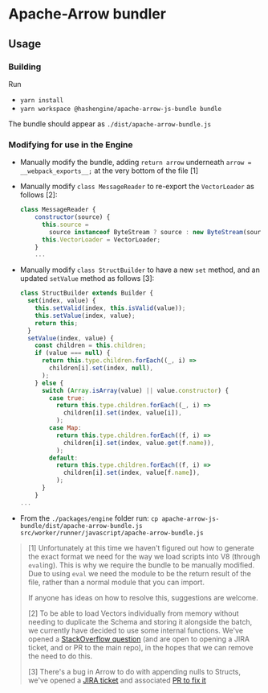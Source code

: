 # Apache-Arrow bundler

## Usage

### Building

Run

- `yarn install`
- `yarn workspace @hashengine/apache-arrow-js-bundle bundle`

The bundle should appear as `./dist/apache-arrow-bundle.js`

### Modifying for use in the Engine

- Manually modify the bundle, adding `return arrow` underneath `arrow = __webpack_exports__;` at the very bottom of the file [1]
- Manually modify `class MessageReader` to re-export the `VectorLoader` as follows [2]:

  ```javascript
  class MessageReader {
      constructor(source) {
        this.source =
          source instanceof ByteStream ? source : new ByteStream(source);
        this.VectorLoader = VectorLoader;
      }
      ...
  ```

- Manually modify `class StructBuilder` to have a new `set` method, and an updated `setValue` method as follows [3]:

  ```javascript
  class StructBuilder extends Builder {
    set(index, value) {
      this.setValid(index, this.isValid(value));
      this.setValue(index, value);
      return this;
    }
    setValue(index, value) {
      const children = this.children;
      if (value === null) {
        return this.type.children.forEach((_, i) =>
          children[i].set(index, null),
        );
      } else {
        switch (Array.isArray(value) || value.constructor) {
          case true:
            return this.type.children.forEach((_, i) =>
              children[i].set(index, value[i]),
            );
          case Map:
            return this.type.children.forEach((f, i) =>
              children[i].set(index, value.get(f.name)),
            );
          default:
            return this.type.children.forEach((f, i) =>
              children[i].set(index, value[f.name]),
            );
        }
      }
  ...
  ```

- From the `./packages/engine` folder run:
  `cp apache-arrow-js-bundle/dist/apache-arrow-bundle.js src/worker/runner/javascript/apache-arrow-bundle.js`

> [1] Unfortunately at this time we haven't figured out how to generate the exact format we need for the way we load scripts into V8 (through `eval`ing).
> This is why we require the bundle to be manually modified.
> Due to using `eval` we need the module to be the return result of the file, rather than a normal module that you can import.
>
> If anyone has ideas on how to resolve this, suggestions are welcome.
>
> [2] To be able to load Vectors individually from memory without needing to duplicate the Schema and storing it alongside the batch, we currently have decided to use some internal functions.
> We've opened a [StackOverflow question](https://stackoverflow.com/questions/71145338/is-there-a-way-to-read-a-recordbatch-from-bytes-and-pass-in-the-schema-directly) (and are open to opening a JIRA ticket, and or PR to the main repo), in the hopes that we can remove the need to do this.
>
> [3] There's a bug in Arrow to do with appending nulls to Structs, we've opened a [JIRA ticket](https://issues.apache.org/jira/browse/ARROW-15705) and associated [PR to fix it](https://github.com/apache/arrow/pull/12451)
